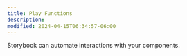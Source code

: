 ```yaml
---
title: Play Functions
description:
modified: 2024-04-15T06:34:57-06:00
---
```


Storybook can automate interactions with your components.
